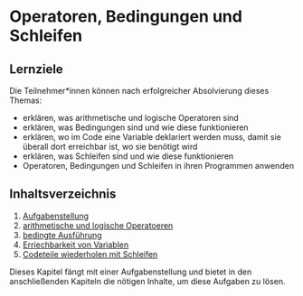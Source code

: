 # Operatoren, Bedingungen und Schleifen

## Lernziele
Die Teilnehmer\*innen können nach erfolgreicher Absolvierung dieses Themas:
- erklären, was arithmetische und logische Operatoren sind
- erklären, was Bedingungen sind und wie diese funktionieren
- erklären, wo im Code eine Variable deklariert werden muss, damit sie überall dort erreichbar ist, wo sie benötigt wird
- erklären, was Schleifen sind und wie diese funktionieren
- Operatoren, Bedingungen und Schleifen in ihren Programmen anwenden

## Inhaltsverzeichnis

1. [Aufgabenstellung](./00-taskdefinition.md)
1. [arithmetische und logische Operatoeren](./01-operators.md)
1. [bedingte Ausführung](./02-conditions.md)
1. [Erriechbarkeit von Variablen](./03-scope-of-variables.md)
1. [Codeteile wiederholen mit Schleifen](./04-loops.md)

Dieses Kapitel fängt mit einer Aufgabenstellung und bietet in den anschließenden Kapiteln die nötigen Inhalte, um diese Aufgaben zu lösen.